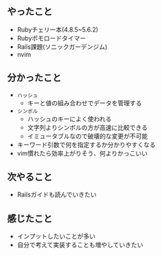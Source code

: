 ## やったこと
- Rubyチェリー本(4.8.5~5.6.2)
- Rubyポモロードタイマー
- Rails課題(ソニックガーデンジム)
- nvim
## 分かったこと
- `ハッシュ`
  - キーと値の組み合わせでデータを管理する
- `シンボル`
  - ハッシュのキーによく使われる
  - 文字列よりシンボルの方が高速に比較できる
  - イミュータブルなので破壊的な変更が不可能
- キーワード引数で何を指定するか分かりやすくなる
- vim慣れたら効率上がりそう、何よりかっこいい
## 次やること
- Railsガイドも読んでいきたい
## 感じたこと
- インプットしたいことが多い
- 自分で考えて実装することも増やしていきたい  